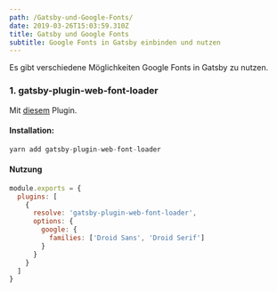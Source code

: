 ```yaml
---
path: /Gatsby-und-Google-Fonts/
date: 2019-03-26T15:03:59.310Z
title: Gatsby und Google Fonts
subtitle: Google Fonts in Gatsby einbinden und nutzen
---
```

Es gibt verschiedene Möglichkeiten Google Fonts in Gatsby zu nutzen.
### 1. gatsby-plugin-web-font-loader
Mit [diesem](https://www.gatsbyjs.org/packages/gatsby-plugin-web-font-loader/) Plugin. 
#### Installation:
```javascript
yarn add gatsby-plugin-web-font-loader
```
#### Nutzung
```javascript
module.exports = {
  plugins: [
    {
      resolve: 'gatsby-plugin-web-font-loader',
      options: {
        google: {
          families: ['Droid Sans', 'Droid Serif']
        }
      }
    }
  ]
}
```
